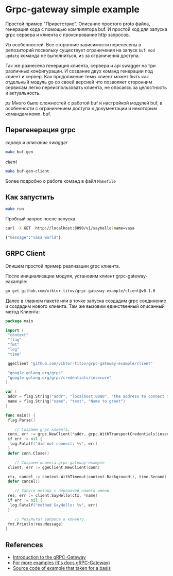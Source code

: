 # Grpc-gateway simple example

Простой пример "Приветствие". Описание простого proto файла, генерация кода с помощью компилятора buf. И простой код для запуска grpc сервера и клиента с проксирование http запросов.

Из особенностей. Все сторонние зависимости перенесены в репозиторий поскольку существует ограничения на запуск `buf mod update` команда не выполниться, из за ограничения доступа.

Так же разнесена генерация клиента, сервера и api swagger на три различных конфигурации. И создание двух команд генерации под клиент и сервер. Как продолжение темы клиент может быть как отдельный модуль go со своей версией что позволяет сторонним сервисам легко переиспользовать клиента, не опасаясь за целостность и актуальность.

*ps*
Много было сложностей с работой buf и настройкой модулей buf, в особенности с ограничением доступа к документации и некоторым командам комп. buf.

## Перегенерация grpc

*сервер и описание swagger*

```bash
make buf-gen
```

*client*

```bash
make buf-gen-client
```

Более подробно о работе команд в файл `Makefile`

## Как запустить

```bash
make run
```

Пробный запрос после запуска.

```bash
curl -X GET  http://localhost:8090/v1/sayhello?name=vasa
```

```bash
{"message":"vasa world"}
```

## GRPC Client

Опишем простой пример реализации grpc клиента.

После инициализации модуля, установим клиент grpc-gateway-eaxample:

```bash
go get github.com/viktor-titov/grpc-gateway-example/client@v0.1.0
```

Далее в главном пакете или в точке запуска создадим grpc соединение и создадим нового клиента. Там же вызовим единственный описанный метод Клиента:

```go
package main

import (
 "context"
 "flag"
 "fmt"
 "log"
 "time"

 ggeClient "github.com/viktor-titov/grpc-gateway-example/client"

 "google.golang.org/grpc"
 "google.golang.org/grpc/credentials/insecure"
)

var (
 addr = flag.String("addr", "localhost:8080", "the address to connect to")
 name = flag.String("name", "test", "Name to greet")
)

func main() {
 flag.Parse()

    // Создаем grpc клиента.
 conn, err := grpc.NewClient(*addr, grpc.WithTransportCredentials(insecure.NewCredentials()))
 if err != nil {
  log.Fatalf("did not connect: %v", err)
 }
 defer conn.Close()

    // Создаем клиента grpc-gateway-example
 client, err := ggeClient.NewClient(conn)

 ctx, cancel := context.WithTimeout(context.Background(), time.Second)
 defer cancel()

    // Запуск метода с передачей нашего имени.
 res, err := client.SayHello(ctx, *name)
 if err != nil {
  log.Fatalf("method SayHello: %v", err)
 }

    // Результат запроса к клиенту.
 fmt.Println(res.Message)
}


```

## References

- [Introduction to the gRPC-Gateway](https://grpc-ecosystem.github.io/grpc-gateway/docs/tutorials/introduction/#introduction-to-the-grpc-gateway)
- [For more examples (it's docs gRPC-Gateway)](https://github.com/johanbrandhorst/grpc-gateway-boilerplate)
- [Source code of example that taken for a basis](https://github.com/iamrajiv/helloworld-grpc-gateway)
